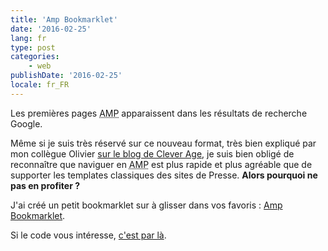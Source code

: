 ```yaml
---
title: 'Amp Bookmarklet'
date: '2016-02-25'
lang: fr
type: post
categories:
    - web
publishDate: '2016-02-25'
locale: fr_FR
---
```


Les premières pages <abbr title="Accelerated Mobile Pages">AMP</abbr> apparaissent dans les résultats de recherche Google.

Même si je suis très réservé sur ce nouveau format, très bien expliqué par mon collègue Olivier [sur le blog de Clever Age](http://blog.clever-age.com/fr/2016/02/08/amp-project-booste-le-chargement-des-pages-web/ "&quot;AMP Project booste le chargement des pages web&quot;, Oliver Keul"), je suis bien obligé de reconnaître que naviguer en <abbr title="Accelerated Mobile Pages">AMP</abbr> est plus rapide et plus agréable que de supporter les <span lang="en">templates</span> classiques des sites de Presse. **Alors pourquoi ne pas en profiter ?**

J'ai créé un petit <span lang="en">bookmarklet</span> sur à glisser dans vos favoris : <a href="javascript:void function(){var e=document.querySelector('link[rel=%22amphtml%22]');e%26%26(location.href=e.href)}();">Amp Bookmarklet</a>.

Si le code vous intéresse, [c'est par là](https://gist.github.com/borisschapira/f240f1db4490e5902af0 "&quot;AMP Bookmarket : go to the AMP version of the current page.&quot;, on Gist").
